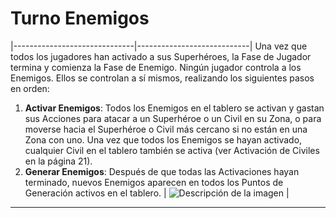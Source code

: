 # Turno Enemigos

|------------------------------|----------------------------|
Una vez que todos los jugadores han activado a sus Superhéroes, la Fase de Jugador termina y comienza la Fase de Enemigo. Ningún jugador controla a los Enemigos. Ellos se controlan a sí mismos, realizando los siguientes pasos en orden:
1. **Activar Enemigos**: Todos los Enemigos en el tablero se activan y gastan sus Acciones para atacar a un Superhéroe o un Civil en su Zona, o para moverse hacia el Superhéroe o Civil más cercano si no están en una Zona con uno. Una vez que todos los Enemigos se hayan activado, cualquier Civil en el tablero también se activa (ver Activación de Civiles en la página 21).
2. **Generar Enemigos**: Después de que todas las Activaciones hayan terminado, nuevos Enemigos aparecen en todos los Puntos de Generación activos en el tablero.
  | ![Descripción de la imagen](".gitbook/assets/foto-ainara.png") |


***
